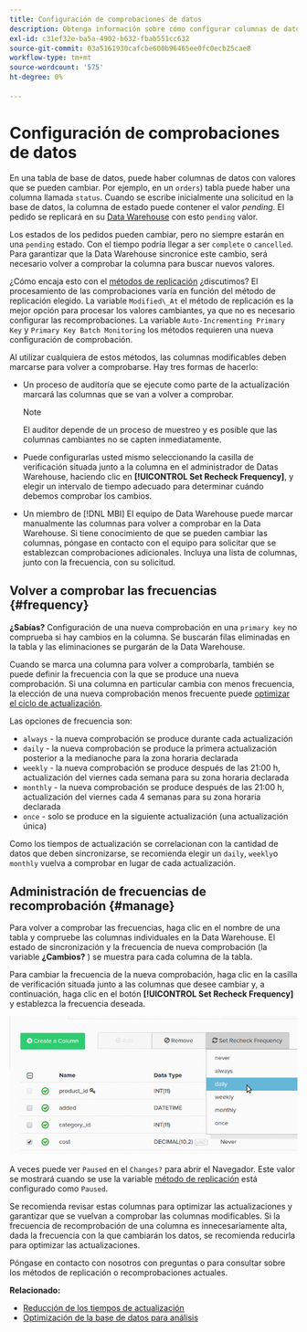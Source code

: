 ```yaml
---
title: Configuración de comprobaciones de datos
description: Obtenga información sobre cómo configurar columnas de datos con valores que se pueden cambiar.
exl-id: c31ef32e-ba5a-4902-b632-fbab551cc632
source-git-commit: 03a5161930cafcbe600b96465ee0fc0ecb25cae8
workflow-type: tm+mt
source-wordcount: '575'
ht-degree: 0%

---
```


# Configuración de comprobaciones de datos

En una tabla de base de datos, puede haber columnas de datos con valores que se pueden cambiar. Por ejemplo, en un `orders`) tabla puede haber una columna llamada `status`. Cuando se escribe inicialmente una solicitud en la base de datos, la columna de estado puede contener el valor _pending_. El pedido se replicará en su [Data Warehouse](../data-warehouse-mgr/tour-dwm.md) con esto `pending` valor.

Los estados de los pedidos pueden cambiar, pero no siempre estarán en una `pending` estado. Con el tiempo podría llegar a ser `complete` o `cancelled`. Para garantizar que la Data Warehouse sincronice este cambio, será necesario volver a comprobar la columna para buscar nuevos valores.

¿Cómo encaja esto con el [métodos de replicación](../data-warehouse-mgr/cfg-replication-methods.md) ¿discutimos? El procesamiento de las comprobaciones varía en función del método de replicación elegido. La variable `Modified\_At` el método de replicación es la mejor opción para procesar los valores cambiantes, ya que no es necesario configurar las recomprobaciones. La variable `Auto-Incrementing Primary Key` y `Primary Key Batch Monitoring` los métodos requieren una nueva configuración de comprobación.

Al utilizar cualquiera de estos métodos, las columnas modificables deben marcarse para volver a comprobarse. Hay tres formas de hacerlo:

* Un proceso de auditoría que se ejecute como parte de la actualización marcará las columnas que se van a volver a comprobar.

   >[!NOTE]
   >
   >El auditor depende de un proceso de muestreo y es posible que las columnas cambiantes no se capten inmediatamente.

* Puede configurarlas usted mismo seleccionando la casilla de verificación situada junto a la columna en el administrador de Datas Warehouse, haciendo clic en **[!UICONTROL Set Recheck Frequency]**, y elegir un intervalo de tiempo adecuado para determinar cuándo debemos comprobar los cambios.
* Un miembro de [!DNL MBI] El equipo de Data Warehouse puede marcar manualmente las columnas para volver a comprobar en la Data Warehouse. Si tiene conocimiento de que se pueden cambiar las columnas, póngase en contacto con el equipo para solicitar que se establezcan comprobaciones adicionales. Incluya una lista de columnas, junto con la frecuencia, con su solicitud.

## Volver a comprobar las frecuencias {#frequency}

**¿Sabías?**
Configuración de una nueva comprobación en una `primary key` no comprueba si hay cambios en la columna. Se buscarán filas eliminadas en la tabla y las eliminaciones se purgarán de la Data Warehouse.

Cuando se marca una columna para volver a comprobarla, también se puede definir la frecuencia con la que se produce una nueva comprobación. Si una columna en particular cambia con menos frecuencia, la elección de una nueva comprobación menos frecuente puede [optimizar el ciclo de actualización](../../best-practices/reduce-update-cycle-time.md).

Las opciones de frecuencia son:

* `always` - la nueva comprobación se produce durante cada actualización
* `daily` - la nueva comprobación se produce la primera actualización posterior a la medianoche para la zona horaria declarada
* `weekly` - la nueva comprobación se produce después de las 21:00 h, actualización del viernes cada semana para su zona horaria declarada
* `monthly` - la nueva comprobación se produce después de las 21:00 h, actualización del viernes cada 4 semanas para su zona horaria declarada
* `once` - solo se produce en la siguiente actualización (una actualización única)

Como los tiempos de actualización se correlacionan con la cantidad de datos que deben sincronizarse, se recomienda elegir un `daily`, `weekly`o `monthly` vuelva a comprobar en lugar de cada actualización.

## Administración de frecuencias de recomprobación {#manage}

Para volver a comprobar las frecuencias, haga clic en el nombre de una tabla y compruebe las columnas individuales en la Data Warehouse. El estado de sincronización y la frecuencia de nueva comprobación (la variable **¿Cambios?** ) se muestra para cada columna de la tabla.

Para cambiar la frecuencia de la nueva comprobación, haga clic en la casilla de verificación situada junto a las columnas que desee cambiar y, a continuación, haga clic en el botón **[!UICONTROL Set Recheck Frequency]** y establezca la frecuencia deseada.

![](../../assets/dwm-recheck.png)

A veces puede ver `Paused` en el `Changes?` para abrir el Navegador. Este valor se mostrará cuando se use la variable [método de replicación](../../data-analyst/data-warehouse-mgr/cfg-data-rechecks.md) está configurado como `Paused`.

Se recomienda revisar estas columnas para optimizar las actualizaciones y garantizar que se vuelvan a comprobar las columnas modificables. Si la frecuencia de recomprobación de una columna es innecesariamente alta, dada la frecuencia con la que cambiarán los datos, se recomienda reducirla para optimizar las actualizaciones.

Póngase en contacto con nosotros con preguntas o para consultar sobre los métodos de replicación o recomprobaciones actuales.

**Relacionado:**

* [Reducción de los tiempos de actualización](../../best-practices/reduce-update-cycle-time.md)
* [Optimización de la base de datos para análisis](../../best-practices/opt-db-analysis.md)
